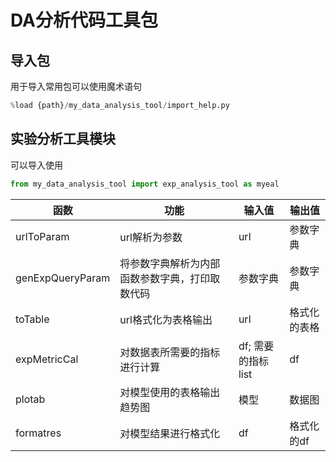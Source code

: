 # DA分析代码工具包

## 导入包  

用于导入常用包可以使用魔术语句  

```python
%load {path}/my_data_analysis_tool/import_help.py
```

## 实验分析工具模块  

可以导入使用  

```python 
from my_data_analysis_tool import exp_analysis_tool as myeal
```
  
  
| 函数 | 功能 | 输入值 | 输出值|
| -- | -- | -- | -- |
| urlToParam | url解析为参数 |url | 参数字典|
| genExpQueryParam | 将参数字典解析为内部函数参数字典，打印取数代码 |参数字典 | 参数字典 | 
| toTable | url格式化为表格输出 | url | 格式化的表格 |
| expMetricCal | 对数据表所需要的指标进行计算 | df; 需要的指标list | df |
| plotab | 对模型使用的表格输出趋势图 | 模型 | 数据图 | 
| formatres | 对模型结果进行格式化 | df | 格式化的df | 